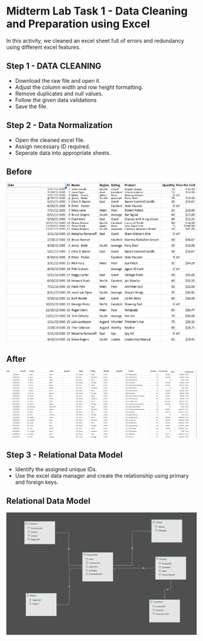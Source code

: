 
# Midterm Lab Task 1 - Data Cleaning and Preparation using Excel
In this activity, we cleaned an excel sheet full of errors and redundancy using different excel features.

## Step 1 - DATA CLEANING
- Download the raw file and open it.
- Adjust the column width and row height formatting.
- Remove duplicates and null values.
- Follow the given data validations
- Save the file.

## Step 2 - Data Normalization
- Open the cleaned excel file.
- Assign necessary ID required.
- Seperate data into appropriate sheets.
  
## Before
<img src="Images/Before.png" alt="Alt Text" Width="600" heigth="200">

## After
<img src="Images/After.png" alt="Alt Text" Width="1280" heigth="720">

## Step 3 - Relational Data Model
- Identify the assigned unique IDs.
- Use the excel data manager and create the relationship using primary and foreign keys.

## Relational Data Model
<img src="Images/Relation.png" alt="Alt Text" Width="600" heigth="200">
